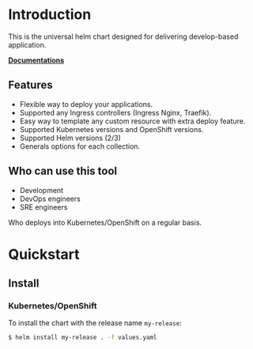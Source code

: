 # Introduction

This is the universal helm chart designed for delivering develop-based application.

[**Documentations**](REFERENCE.md)

## Features

* Flexible way to deploy your applications.
* Supported any Ingress controllers (Ingress Nginx, Traefik).
* Easy way to template any custom resource with extra deploy feature.
* Supported Kubernetes versions and OpenShift versions.
* Supported Helm versions (2/3)
* Generals options for each collection.

## Who can use this tool

* Development
* DevOps engineers
* SRE engineers

Who deploys into Kubernetes/OpenShift on a regular basis.

# Quickstart

## Install

### Kubernetes/OpenShift

To install the chart with the release name `my-release`:

```bash
$ helm install my-release . -f values.yaml
```


